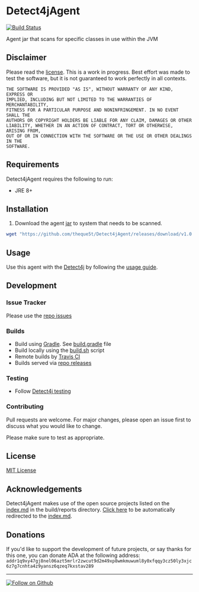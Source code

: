 # Detect4jAgent

[![Build Status](https://app.travis-ci.com/theque5t/Detect4jAgent.svg?branch=main)](https://app.travis-ci.com/github/theque5t/Detect4jAgent)

Agent jar that scans for specific classes in use within the JVM

## Disclaimer

Please read the [license](./LICENSE). This is a work in progress. Best effort was made to test the software, but it is not guaranteed to work perfectly in all contexts. 

```
THE SOFTWARE IS PROVIDED "AS IS", WITHOUT WARRANTY OF ANY KIND, EXPRESS OR
IMPLIED, INCLUDING BUT NOT LIMITED TO THE WARRANTIES OF MERCHANTABILITY,
FITNESS FOR A PARTICULAR PURPOSE AND NONINFRINGEMENT. IN NO EVENT SHALL THE
AUTHORS OR COPYRIGHT HOLDERS BE LIABLE FOR ANY CLAIM, DAMAGES OR OTHER
LIABILITY, WHETHER IN AN ACTION OF CONTRACT, TORT OR OTHERWISE, ARISING FROM,
OUT OF OR IN CONNECTION WITH THE SOFTWARE OR THE USE OR OTHER DEALINGS IN THE
SOFTWARE.
```

## Requirements

Detect4jAgent requires the following to run:

- JRE 8+

## Installation

1. Download the agent [jar](https://github.com/theque5t/Detect4jAgent/releases) to system that needs to be scanned.
```sh
wget "https://github.com/theque5t/Detect4jAgent/releases/download/v1.0.0/Detect4jAgent-v1.0.0.jar"
```

## Usage

Use this agent with the [Detect4j](https://github.com/theque5t/Detect4j) by following the [usage guide](https://github.com/theque5t/Detect4j#usage).

## Development

### Issue Tracker
Please use the [repo issues](https://github.com/theque5t/Detect4jAgent/issues)

### Builds
* Build using [Gradle](https://gradle.org/). See [build.gradle](./build.gradle) file
* Build locally using the [build.sh](./scripts/build.sh) script
* Remote builds by [Travis CI](https://app.travis-ci.com/github/theque5t/Detect4jAgent)
* Builds served via [repo releases](https://github.com/theque5t/Detect4jAgent/releases)

### Testing
* Follow [Detect4j testing](https://github.com/theque5t/Detect4j#testing)

### Contributing
Pull requests are welcome. For major changes, please open an issue first to discuss what you would like to change.

Please make sure to test as appropriate.

## License
[MIT License](LICENSE)

## Acknowledgements

Detect4jAgent makes use of the open source projects listed on the [index.md](build/reports/index.md) in the build/reports directory. [Click here](build/reports/index.md) to be automatically redirected to the [index.md](build/reports/index.md).

## Donations

If you'd like to support the development of future projects, or say thanks for this one, you can donate ADA at the following address: `addr1q9xy47gj8nel06azt5mrlr2zwcut9d2m49xp8wmkmuwuml8y0xfqqy3cz50ly3xjc6z7g7cnhta4z9yansz6qzeq7kxstav289`

---

[![Follow on Github](https://img.shields.io/static/v1?label=Follow&message=theque5t&logo=github)](https://github.com/theque5t)
